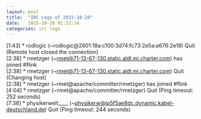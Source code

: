```yaml
---
layout: post
title:  "IRC Logs of 2015-10-28"
date:   2015-10-28 01:52:14
categories: irc logs
---
```

<span class="irc-date">[1:43]</span> <span class="irc-navy">* rodlogic (~rodlogic@2601:18a:c100:3d74:fc73:2e5a:a676:2e18) Quit (Remote host closed the connection)</span><br />
<span class="irc-date">[2:38]</span> <span class="irc-green">* rmetzger (~rmet@71-13-67-130.static.aldl.mi.charter.com) has joined #flink</span><br />
<span class="irc-date">[2:38]</span> <span class="irc-navy">* rmetzger (~rmet@71-13-67-130.static.aldl.mi.charter.com) Quit (Changing host)</span><br />
<span class="irc-date">[2:38]</span> <span class="irc-green">* rmetzger (~rmet@apache/committer/rmetzger) has joined #flink</span><br />
<span class="irc-date">[4:04]</span> <span class="irc-navy">* rmetzger (~rmet@apache/committer/rmetzger) Quit (Ping timeout: 252 seconds)</span><br />
<span class="irc-date">[7:38]</span> <span class="irc-navy">* physikerwelt____ (~physikerw@ip5f5ae8dc.dynamic.kabel-deutschland.de) Quit (Ping timeout: 244 seconds)</span><br />
